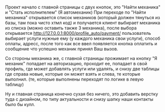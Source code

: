 Проект начало с главной страницы с двух кнопок, это "Найти механика" и "Стать исполнителем" (Я автомеханик)
При переходе по "Найти механика" открывается список механиков (который должен тянуться из базы, там пока чисто хтмл код) и получается клиент выбирает механика из списка (можно оставить также 3 механика), после выбора открывается http://127.0.0.1:8000/profile_auto/payment/ 
пользователь выбирает услуги нужные ему (у каждого механика свои услуги), способ оплаты, адресс, после того как все ввел появляется кнопка оплатить и сообщение что успешно механик принял Ваш вызов.

Со стороны механика же, с главной страницы прожимает на кнопку "Я механик" попадает на авторизацию, проходит ее, попадает в свой профиль, где может добавлять услуги или удалять, и снизу две таблицы где справа новые, которые он может взять и слева, те которые выполнил. (те, которые выполнены переходят по логике в левую таблицу)

Ну и главная страница конечно сухая без ничего, это добавить верстку туда с дизайном, по типу актуальности и снизу шапку наши контакты было бы кулл.
